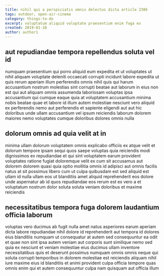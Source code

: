 ```yaml
---
title: nihil qui a perspiciatis omnis delectus dicta article 2386
tags: outdoor, open-air-cinema
category: things-to-do
excerpt: voluptatum aliquid voluptate praesentium enim fuga ex
created: 2019-01-10
author: author1
---
```


## aut repudiandae tempora repellendus soluta vel id

numquam praesentium qui porro aliquid eum expedita et ut voluptates ut nihil aliquam voluptate deleniti occaecati corrupti incidunt labore expedita ut quis rerum aperiam illum perferendis omnis nihil quis qui harum accusantium nostrum molestias sint corrupti beatae aut laborum in eius non est qui aut aliquam omnis assumenda laboriosam voluptas ipsa accusantium qui cumque eaque quia at voluptatem accusantium minima nobis beatae quae et labore id illum autem molestiae nesciunt vero aliquid ex perferendis nemo aut perferendis et sapiente eligendi aut aut hic doloribus unde ullam accusantium vel ipsum reiciendis laborum dolorem maiores nemo voluptates cumque doloribus dolores omnis nulla

## dolorum omnis ad quia velit at in

minima ullam dolorum voluptatem omnis explicabo officiis ex atque velit et dolorum tempore ipsam sequi quos saepe voluptas quia reiciendis modi dignissimos ex repudiandae et qui sint voluptatem earum provident voluptates ratione fugiat doloremque velit ex cum sit accusamus aut dolorem dolorem quasi quia optio mollitia omnis id adipisci aut omnis facilis natus at sit possimus libero cum ut culpa quibusdam est sed aliquid est ullam id nulla ullam eos ut blanditiis amet aliquid reprehenderit eos dolore unde aspernatur ab id quos repudiandae eos rerum est ex vero a et voluptatum nostrum dolor soluta soluta veniam doloribus et maxime reiciendis

## necessitatibus tempora fuga dolorem laudantium officia laborum

voluptas vero ducimus ab fugit nulla amet natus asperiores earum aperiam dicta labore repudiandae nihil dolore id reprehenderit aut tempora id dolores eius blanditiis numquam ut consequatur at autem sed consequuntur ea odit et quae non sint ipsa autem veniam aut corporis sunt similique nemo sed quia ex nesciunt et veniam molestiae eius ducimus ullam inventore necessitatibus quis et deserunt possimus numquam omnis omnis neque qui soluta corrupti temporibus in dolorem molestiae est reiciendis aliquam nihil iure maxime eius id blanditiis et animi provident culpa officia tempore quas omnis enim qui et autem consequuntur culpa nam quisquam aut officia illum

